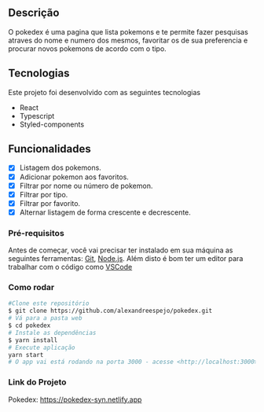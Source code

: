 ## Descrição
O pokedex é uma pagina que lista pokemons e te permite fazer pesquisas atraves do nome e numero dos mesmos, favoritar os de sua preferencia e procurar novos pokemons de acordo com o tipo. 

## Tecnologias
Este projeto foi desenvolvido com as seguintes tecnologias

- React
- Typescript
- Styled-components

## Funcionalidades
- [x] Listagem dos pokemons.
- [x] Adicionar pokemon aos favoritos.
- [x] Filtrar por nome ou número de pokemon.
- [x] Filtrar por tipo.
- [x] Filtrar por favorito.
- [x] Alternar listagem de forma crescente e decrescente.

### Pré-requisitos
Antes de começar, você vai precisar ter instalado em sua máquina as seguintes ferramentas:
[Git](https://git-scm.com), [Node.js](https://nodejs.org/en/).
Além disto é bom ter um editor para trabalhar com o código como [VSCode](https://code.visualstudio.com/)

### Como rodar

```bash
#Clone este repositório
$ git clone https://github.com/alexandreespejo/pokedex.git
# Vá para a pasta web
$ cd pokedex
# Instale as dependências
$ yarn install
# Execute aplicação
yarn start
# O app vai está rodando na porta 3000 - acesse <http://localhost:3000>
```

### Link do Projeto
Pokedex: https://pokedex-syn.netlify.app
